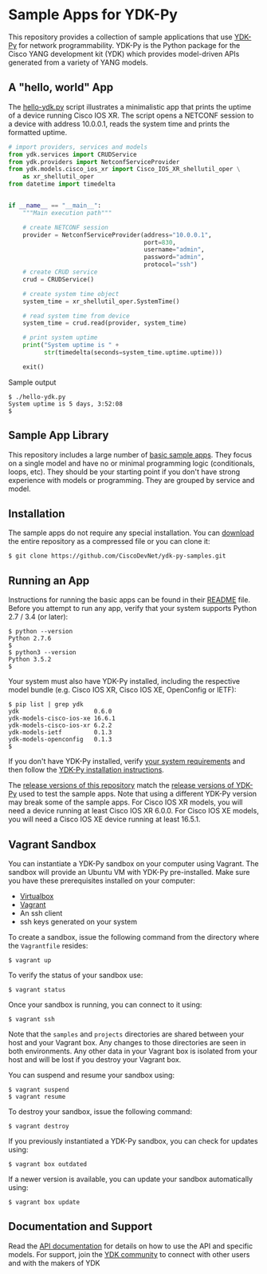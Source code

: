 # Sample Apps for YDK-Py
This repository provides a collection of sample applications that use [YDK-Py](https://github.com/CiscoDevNet/ydk-py) for network programmability.  YDK-Py is the Python package for the Cisco YANG development kit (YDK) which provides model-driven APIs generated from a variety of YANG models.  

## A "hello, world" App
The [hello-ydk.py](hello-ydk.py) script illustrates a minimalistic app that prints the uptime of a device running Cisco IOS XR.  The script opens a NETCONF session to a device with address 10.0.0.1, reads the system time and prints the formatted uptime.

```python
# import providers, services and models
from ydk.services import CRUDService
from ydk.providers import NetconfServiceProvider
from ydk.models.cisco_ios_xr import Cisco_IOS_XR_shellutil_oper \
    as xr_shellutil_oper
from datetime import timedelta


if __name__ == "__main__":
    """Main execution path"""

    # create NETCONF session
    provider = NetconfServiceProvider(address="10.0.0.1",
                                      port=830,
                                      username="admin",
                                      password="admin",
                                      protocol="ssh")
    # create CRUD service
    crud = CRUDService()

    # create system time object
    system_time = xr_shellutil_oper.SystemTime()

    # read system time from device
    system_time = crud.read(provider, system_time)

    # print system uptime
    print("System uptime is " +
          str(timedelta(seconds=system_time.uptime.uptime)))

    exit()
```

Sample output
```
$ ./hello-ydk.py
System uptime is 5 days, 3:52:08
$
```

## Sample App Library
This repository includes a large number of [basic sample apps](samples/basic). They focus on a single model and have no or minimal programming logic (conditionals, loops, etc).  They should be your starting point if you don't have strong experience with models or programming.  They are grouped by service and model.

## Installation
The sample apps do not require any special installation.  You can [download](https://github.com/CiscoDevNet/ydk-py/archive/master.zip) the entire repository as a compressed file or you can clone it:
```
$ git clone https://github.com/CiscoDevNet/ydk-py-samples.git
```

## Running an App
Instructions for running the basic apps can be found in their [README](samples/basic/README.md) file.  Before you attempt to run any app, verify that your system supports Python 2.7 / 3.4 (or later):
```
$ python --version
Python 2.7.6
$
$ python3 --version
Python 3.5.2
$
```

Your system must also have YDK-Py installed, including the respective model bundle (e.g. Cisco IOS XR, Cisco IOS XE, OpenConfig or IETF):
```
$ pip list | grep ydk
ydk                     0.6.0        
ydk-models-cisco-ios-xe 16.6.1       
ydk-models-cisco-ios-xr 6.2.2        
ydk-models-ietf         0.1.3        
ydk-models-openconfig   0.1.3        
$
```

If you don't have YDK-Py installed, verify [your system requirements](https://github.com/CiscoDevNet/ydk-py#system-requirements) and then follow the [YDK-Py installation instructions](https://github.com/CiscoDevNet/ydk-py#quick-install).

The [release versions of this repository](https://github.com/CiscoDevNet/ydk-py-samples/releases) match the [release versions of YDK-Py](https://github.com/CiscoDevNet/ydk-py/releases) used to test the sample apps.  Note that using a different YDK-Py version may break some of the sample apps.  For Cisco IOS XR models, you will need a device running at least Cisco IOS XR 6.0.0.  For Cisco IOS XE models, you will need a Cisco IOS XE device running at least 16.5.1.  

## Vagrant Sandbox
You can instantiate a YDK-Py sandbox on your computer using Vagrant.  The sandbox will provide an Ubuntu VM with YDK-Py pre-installed.  Make sure you have these prerequisites installed on your computer:
* [Virtualbox](https://www.virtualbox.org/wiki/Downloads)
* [Vagrant](https://www.vagrantup.com/downloads.html)
* An ssh client
* ssh keys generated on your system

To create a sandbox, issue the following command from the directory where the `Vagrantfile` resides:
```
$ vagrant up
```

To verify the status of your sandbox use:
```
$ vagrant status
```

Once your sandbox is running, you can connect to it using:
```
$ vagrant ssh
```

Note that the `samples` and `projects` directories are shared between your host and your Vagrant box.  Any changes to those directories are seen in both environments.  Any other data in your Vagrant box is isolated from your host and will be lost if you destroy your Vagrant box.

You can suspend and resume your sandbox using:
```
$ vagrant suspend
$ vagrant resume
```

To destroy your sandbox, issue the following command:
```
$ vagrant destroy
```

If you previously instantiated a YDK-Py sandbox, you can check for updates using:
```
$ vagrant box outdated
```

If a newer version is available, you can update your sandbox automatically using:
```
$ vagrant box update
```

## Documentation and Support
Read the [API documentation](http://ydk.cisco.com/py/docs/) for details on how to use the API and specific models.  For support, join the [YDK community](https://communities.cisco.com/community/developer/ydk) to connect with other users and with the makers of YDK
